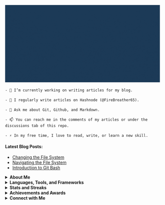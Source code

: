 <img src="github-header.gif" />

```
- 🔭 I’m currently working on writing articles for my blog.

- 📝 I regularly write articles on Hashnode (@FireBreather65).

- 💬 Ask me about Git, Github, and Markdown.

- 📫 You can reach me in the comments of my articles or under the discussions tab of this repo.

- ⚡ In my free time, I love to read, write, or learn a new skill.
```

<!-- - 🌱 I’m currently learning ... -->
<!-- - 👯 I’m looking to collaborate on ... -->
<!-- - 🤔 I’m looking for help with ... -->
<!-- - 👨‍💻 All of my projects are available [in my portfolio](portfolio link) -->
<!-- - 📄 Know about my experiences [in my resume](resume link) -->
<!-- Sort with https://rahuldkjain.github.io/gh-profile-readme-generator/ -->

#### Latest Blog Posts:
<!-- BLOG-POST-LIST:START -->
- [Changing the File System](https://firebreather65.hashnode.dev/changing-the-file-system)
- [Navigating the File System](https://firebreather65.hashnode.dev/navigating-the-file-system)
- [Introduction to Git Bash](https://firebreather65.hashnode.dev/introduction-to-git-bash)
<!-- BLOG-POST-LIST:END -->

<details>
  <summary><b>About Me</b></summary>
  <p>Hi there! My name is Malycia, and I'm a homeschooled 10th grader from the United States. I've been coding off and on for a couple years now, and I'm ready to become a more consistent learner.</p>
  <p>So far, I've learned Git and Github proficiently. I've also written articles about my findings, which you can find linked above.</p>
  <p>I've detailed a personal plan to learn as many different developer skills as possible. Next up, learn HTML and CSS! 😊</p>
  <!-- Chillhop version of Spotify (future project) -->
</details>

<details>
  <summary><b>Languages, Tools, and Frameworks</b></summary>
  <img title="Git" src="https://img.shields.io/badge/git-%23F05033.svg?style=for-the-badge&logo=git&logoColor=white" />
  <img title="Github" src="https://img.shields.io/badge/github-%23121011.svg?style=for-the-badge&logo=github&logoColor=white" />
  <img title="Markdown" src="https://img.shields.io/badge/markdown-%23000000.svg?style=for-the-badge&logo=markdown&logoColor=white" />
  <!-- use https://github.com/Ileriayo/markdown-badges -->
</details>

<details>
  <summary><b>Stats and Streaks</b></summary>
  <img align="center" src="https://github-readme-stats.vercel.app/api?username=FireBreather65&layout=compact&show_icons=true&theme=prussian" />
  <img align="center" src="https://github-readme-stats.vercel.app/api/top-langs/?username=FireBreather65&layout=compact&theme=prussian" />
  <img align="center" src="https://github-readme-streak-stats.herokuapp.com/?user=DenverCoder1&theme=prussian" />
</details>

<details>
  <summary><b>Achievements and Awards</b></summary>
  <p>I'm not that far along just yet :)</p>
  <!-- use https://github.com/ryo-ma/github-profile-trophy -->
</details>

<details>
  <summary><b>Connect with Me</b></summary>
  <p>I'm not on social media just yet, nor am I old enough to share my email. You can still connect with me, using the options detailed above.</p>
  <!-- use https://github.com/Ileriayo/markdown-badges -->
</details>
